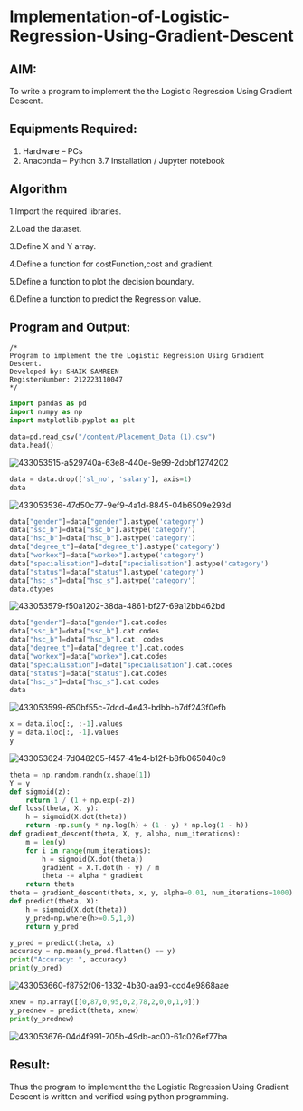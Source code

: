 # Implementation-of-Logistic-Regression-Using-Gradient-Descent

## AIM:
To write a program to implement the the Logistic Regression Using Gradient Descent.

## Equipments Required:
1. Hardware – PCs
2. Anaconda – Python 3.7 Installation / Jupyter notebook

## Algorithm
1.Import the required libraries.

2.Load the dataset.

3.Define X and Y array.

4.Define a function for costFunction,cost and gradient.

5.Define a function to plot the decision boundary.

6.Define a function to predict the Regression value.

## Program and Output:
```
/*
Program to implement the the Logistic Regression Using Gradient Descent.
Developed by: SHAIK SAMREEN 
RegisterNumber: 212223110047 
*/
```
```python
import pandas as pd 
import numpy as np 
import matplotlib.pyplot as plt

data=pd.read_csv("/content/Placement_Data (1).csv")
data.head()
```
![433053515-a529740a-63e8-440e-9e99-2dbbf1274202](https://github.com/user-attachments/assets/2a70578e-a2bb-41b7-987e-d934c0c823e8)
```python
data = data.drop(['sl_no', 'salary'], axis=1)
data
```
![433053536-47d50c77-9ef9-4a1d-8845-04b6509e293d](https://github.com/user-attachments/assets/af347f31-6e2b-4edf-a60f-357a39b858fc)

```python
data["gender"]=data["gender"].astype('category') 
data["ssc_b"]=data["ssc_b"].astype('category') 
data["hsc_b"]=data["hsc_b"].astype('category') 
data["degree_t"]=data["degree_t"].astype('category') 
data["workex"]=data["workex"].astype('category') 
data["specialisation"]=data["specialisation"].astype('category') 
data["status"]=data["status"].astype('category') 
data["hsc_s"]=data["hsc_s"].astype('category') 
data.dtypes
```
![433053579-f50a1202-38da-4861-bf27-69a12bb462bd](https://github.com/user-attachments/assets/7ce2a409-8b62-4c72-b9d0-2b1b62fd80d1)
```python
data["gender"]=data["gender"].cat.codes 
data["ssc_b"]=data["ssc_b"].cat.codes 
data["hsc_b"]=data["hsc_b"].cat. codes
data["degree_t"]=data["degree_t"].cat.codes 
data["workex"]=data["workex"].cat.codes 
data["specialisation"]=data["specialisation"].cat.codes 
data["status"]=data["status"].cat.codes 
data["hsc_s"]=data["hsc_s"].cat.codes 
data
```
![433053599-650bf55c-7dcd-4e43-bdbb-b7df243f0efb](https://github.com/user-attachments/assets/7cb25b08-041e-4917-bd60-212610c97e4e)
```python
x = data.iloc[:, :-1].values 
y = data.iloc[:, -1].values 
y
```
![433053624-7d048205-f457-41e4-b12f-b8fb065040c9](https://github.com/user-attachments/assets/0e3fb59c-bab4-4ef2-9f31-37f50805dee7)
```python
theta = np.random.randn(x.shape[1]) 
Y = y
def sigmoid(z): 
    return 1 / (1 + np.exp(-z))
def loss(theta, X, y): 
    h = sigmoid(X.dot(theta))
    return -np.sum(y * np.log(h) + (1 - y) * np.log(1 - h))
def gradient_descent(theta, X, y, alpha, num_iterations): 
    m = len(y)
    for i in range(num_iterations): 
        h = sigmoid(X.dot(theta)) 
        gradient = X.T.dot(h - y) / m 
        theta -= alpha * gradient 
    return theta
theta = gradient_descent(theta, x, y, alpha=0.01, num_iterations=1000)
def predict(theta, X): 
    h = sigmoid(X.dot(theta)) 
    y_pred=np.where(h>=0.5,1,0) 
    return y_pred

y_pred = predict(theta, x) 
accuracy = np.mean(y_pred.flatten() == y)
print("Accuracy: ", accuracy) 
print(y_pred)
```
![433053660-f8752f06-1332-4b30-aa93-ccd4e9868aae](https://github.com/user-attachments/assets/bf4560eb-fba5-4cad-ab24-203156005520)
```python
xnew = np.array([[0,87,0,95,0,2,78,2,0,0,1,0]]) 
y_prednew = predict(theta, xnew) 
print(y_prednew)
```
![433053676-04d4f991-705b-49db-ac00-61c026ef77ba](https://github.com/user-attachments/assets/dd89e227-3983-4599-bbe0-4d565e7d0c21)


## Result:
Thus the program to implement the the Logistic Regression Using Gradient Descent is written and verified using python programming.

